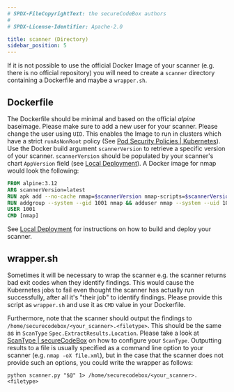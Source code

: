 ```yaml
---
# SPDX-FileCopyrightText: the secureCodeBox authors
#
# SPDX-License-Identifier: Apache-2.0

title: scanner (Directory)
sidebar_position: 5
---
```


If it is not possible to use the official Docker Image of your scanner (e.g. there is no official repository) you will need to create a `scanner` directory containing a Dockerfile and maybe a `wrapper.sh`.

## Dockerfile

The Dockerfile should be minimal and based on the official _alpine_ baseimage.
Please make sure to add a new user for your scanner.
Please change the user using `UID`. This enables the Image to run in clusters which have a strict `runAsNonRoot` policy (See [Pod Security Policies | Kubernetes](https://kubernetes.io/docs/concepts/policy/pod-security-policy/#users-and-groups)).
Use the Docker build argument `scannerVersion` to retrieve a specific version of your scanner.
`scannerVersion` should be populated by your scanner's chart `AppVersion` field (see [Local Deployment](/docs/contributing/local-deployment)).
A Docker image for nmap would look the following:

```dockerfile
FROM alpine:3.12
ARG scannerVersion=latest
RUN apk add --no-cache nmap=$scannerVersion nmap-scripts=$scannerVersion
RUN addgroup --system --gid 1001 nmap && adduser nmap --system --uid 1001 --ingroup nmap
USER 1001
CMD [nmap]
```

See [Local Deployment](/docs/contributing/local-deployment) for instructions on how to build and deploy your scanner.

## wrapper.sh

Sometimes it will be necessary to wrap the scanner e.g. the scanner returns bad exit codes when they identify findings.
This would cause the Kubernetes jobs to fail even thought the scanner has actually run successfully, after all it's "their job" to identify findings.
Please provide this script as `wrapper.sh` and use it as `CMD` value in your Dockerfile.

Furthermore, note that the scanner should output the findings to `/home/securecodebox/<your_scanner>.<filetype>`. This should be the same as in `ScanType` `Spec.ExtractResults.Location`. Please take a look at [ScanType | secureCodeBox](/docs/api/crds/scan-type) on how to configure your `ScanType`. Outputting results to a file is usually specified as a command line option to your scanner (e.g. `nmap -oX file.xml`), but in the case that the scanner does not provide such an options, you could write the wrapper as follows:

```shell
python scanner.py "$@" 1> /home/securecodebox/<your_scanner>.<filetype>
```
